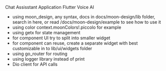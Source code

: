 Chat Assisstant Application Flutter Voice AI
- using moon_design, any syntax, docs in docs/moon-design/lib folder, search in here, or read /docs/moon-design/example to see how to use it
- using color context.moonColors!.piccolo for example
- using getx for state management
- for component UI try to split into smaller widget
- for component can reuse, create a separate widget with best customizable in to lib/ui/widgets folder
- using go_router for routing
- using logger library instead of print
- Dio client for API calls